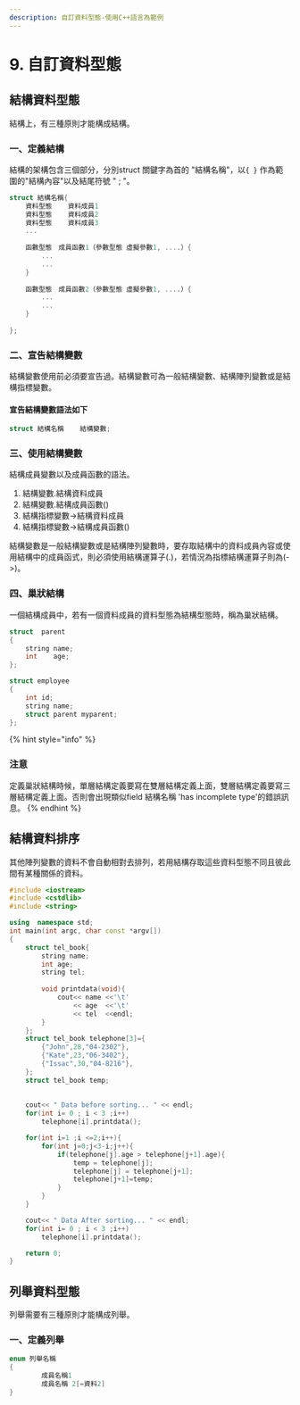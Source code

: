```yaml
---
description: 自訂資料型態-使用C++語言為範例
---
```


# 9. 自訂資料型態

## 結構資料型態

結構上，有三種原則才能構成結構。

### 一、定義結構

結構的架構包含三個部分，分別struct  關鍵字為首的  "結構名稱"，以`{ }` 作為範圍的"結構內容"以及結尾符號 " ; "。

```cpp
struct 結構名稱{
    資料型態    資料成員1
    資料型態    資料成員2
    資料型態    資料成員3
    ...
    
    函數型態　成員函數1（參數型態 虛擬參數1, ....）{
        ...
        ...
    }
    
    函數型態　成員函數2（參數型態 虛擬參數1, ....）{
        ...
        ...
    }
    
};
```

### 二、宣告結構變數

結構變數使用前必須要宣告過。結構變數可為一般結構變數、結構陣列變數或是結構指標變數。

#### 宣告結構變數語法如下

```cpp
struct 結構名稱    結構變數;
```

### 三、使用結構變數

結構成員變數以及成員函數的語法。

1. 結構變數.結構資料成員
2. 結構變數.結構成員函數\(\)
3. 結構指標變數-&gt;結構資料成員
4. 結構指標變數-&gt;結構成員函數\(\)

結構變數是一般結構變數或是結構陣列變數時，要存取結構中的資料成員內容或使用結構中的成員函式，則必須使用結構運算子\(.\)，若情況為指標結構運算子則為\(-&gt;\)。

### 四、巢狀結構

一個結構成員中，若有一個資料成員的資料型態為結構型態時，稱為巢狀結構。

```cpp
struct  parent  
{
    string name;
    int    age;
};

struct employee
{
    int id;
    string name;
    struct parent myparent;
};

```

{% hint style="info" %}
### 注意

定義巢狀結構時候，單層結構定義要寫在雙層結構定義上面，雙層結構定義要寫三層結構定義上面。否則會出現類似field 結構名稱 'has incomplete type'的錯誤訊息。
{% endhint %}

## 結構資料排序

其他陣列變數的資料不會自動相對去排列，若用結構存取這些資料型態不同且彼此間有某種關係的資料。

```cpp
#include <iostream>
#include <cstdlib>
#include <string>

using  namespace std;
int main(int argc, char const *argv[])
{
    struct tel_book{
        string name;
        int age;
        string tel;
        
        void printdata(void){
            cout<< name <<'\t'
                << age  <<'\t'
                << tel  <<endl;
        }
    };
    struct tel_book telephone[3]={
        {"John",28,"04-2302"},
        {"Kate",23,"06-3402"},
        {"Issac",30,"04-8216"},
    };
    struct tel_book temp;
    
    
    cout<< " Data before sorting... " << endl;
    for(int i= 0 ; i < 3 ;i++)
        telephone[i].printdata();

    for(int i=1 ;i <=2;i++){
        for(int j=0;j<3-i;j++){
            if(telephone[j].age > telephone[j+1].age){
                temp = telephone[j];
                telephone[j] = telephone[j+1];
                telephone[j+1]=temp;
            }
        }
    }

    cout<< " Data After sorting... " << endl;
    for(int i= 0 ; i < 3 ;i++)
        telephone[i].printdata();

    return 0;
}

```



## 列舉資料型態

列舉需要有三種原則才能構成列舉。

### 一、定義列舉

```cpp
enum 列舉名稱
{
        成員名稱1
        成員名稱 2[=資料2]
}

```


